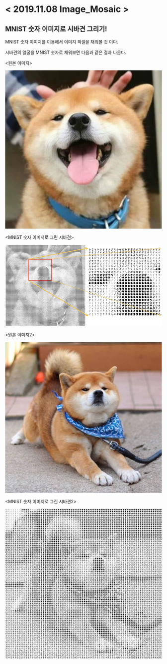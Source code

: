 # < 2019.11.08 Image_Mosaic >

## MNIST 숫자 이미지로 시바견 그리기!


MNIST 숫자 이미지를 이용해서 이미지 픽셀을 채워볼 것 이다.

시바견의 얼굴을 MNIST 숫자로 채워보면 다음과 같은 결과 나온다.

<원본 이미지>

![](shiba2.jpg)

<MNIST 숫자 이미지로 그린 시바견>

![](output.jpg)


<원본 이미지2>

![](shiba.jpg)

<MNIST 숫자 이미지로 그린 시바견2>

![](shiba_output.jpg)
